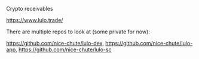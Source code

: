 Crypto receivables

https://www.lulo.trade/

There are multiple repos to look at (some private for now): 

https://github.com/nice-chute/lulo-dex, https://github.com/nice-chute/lulo-app,  https://github.com/nice-chute/lulo-sc
